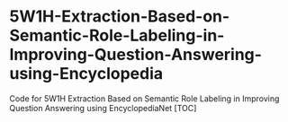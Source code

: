 # 5W1H-Extraction-Based-on-Semantic-Role-Labeling-in-Improving-Question-Answering-using-Encyclopedia
Code for 5W1H Extraction Based on Semantic Role Labeling in Improving Question Answering using EncyclopediaNet  [TOC]
